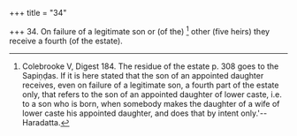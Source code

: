+++
title = "34"

+++
34. On failure of a legitimate son or (of the) [^32]  other (five heirs) they receive a fourth (of the estate).


[^32]:  Colebrooke V, Digest 184. The residue of the estate p. 308 goes to the Sapiṇḍas. If it is here stated that the son of an appointed daughter receives, even on failure of a legitimate son, a fourth part of the estate only, that refers to the son of an appointed daughter of lower caste, i.e. to a son who is born, when somebody makes the daughter of a wife of lower caste his appointed daughter, and does that by intent only.'--Haradatta.
